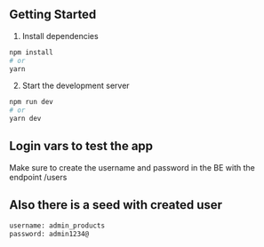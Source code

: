 ## Getting Started

1. Install dependencies
```bash
npm install
# or
yarn
```

2. Start the development server
```bash
npm run dev
# or
yarn dev
```

## Login vars to test the app
Make sure to create the username and password in the BE with the endpoint /users

## Also there is a seed with created user
```bash
username: admin_products
password: admin1234@
```
